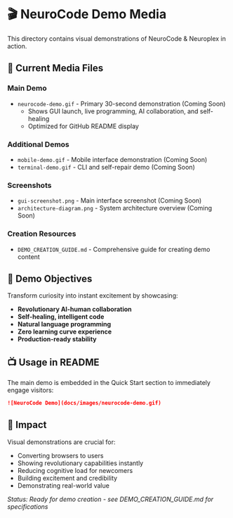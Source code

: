 # 🎬 NeuroCode Demo Media

This directory contains visual demonstrations of NeuroCode & Neuroplex in action.

## 📁 Current Media Files

### **Main Demo**
- `neurocode-demo.gif` - Primary 30-second demonstration (Coming Soon)
  - Shows GUI launch, live programming, AI collaboration, and self-healing
  - Optimized for GitHub README display

### **Additional Demos** 
- `mobile-demo.gif` - Mobile interface demonstration (Coming Soon)
- `terminal-demo.gif` - CLI and self-repair demo (Coming Soon)

### **Screenshots**
- `gui-screenshot.png` - Main interface screenshot (Coming Soon)
- `architecture-diagram.png` - System architecture overview (Coming Soon)

### **Creation Resources**
- `DEMO_CREATION_GUIDE.md` - Comprehensive guide for creating demo content

## 🎯 **Demo Objectives**

Transform curiosity into instant excitement by showcasing:
- **Revolutionary AI-human collaboration**
- **Self-healing, intelligent code**
- **Natural language programming** 
- **Zero learning curve experience**
- **Production-ready stability**

## 📺 **Usage in README**

The main demo is embedded in the Quick Start section to immediately engage visitors:

```markdown
![NeuroCode Demo](docs/images/neurocode-demo.gif)
```

## 🚀 **Impact**

Visual demonstrations are crucial for:
- Converting browsers to users
- Showing revolutionary capabilities instantly
- Reducing cognitive load for newcomers
- Building excitement and credibility
- Demonstrating real-world value

*Status: Ready for demo creation - see DEMO_CREATION_GUIDE.md for specifications*
